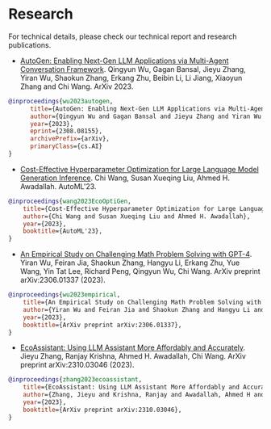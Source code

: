 # Research

For technical details, please check our technical report and research publications.

* [AutoGen: Enabling Next-Gen LLM Applications via Multi-Agent Conversation Framework](https://arxiv.org/abs/2308.08155). Qingyun Wu, Gagan Bansal, Jieyu Zhang, Yiran Wu, Shaokun Zhang, Erkang Zhu, Beibin Li, Li Jiang, Xiaoyun Zhang and Chi Wang. ArXiv 2023.

```bibtex
@inproceedings{wu2023autogen,
      title={AutoGen: Enabling Next-Gen LLM Applications via Multi-Agent Conversation Framework},
      author={Qingyun Wu and Gagan Bansal and Jieyu Zhang and Yiran Wu and Shaokun Zhang and Erkang Zhu and Beibin Li and Li Jiang and Xiaoyun Zhang and Chi Wang},
      year={2023},
      eprint={2308.08155},
      archivePrefix={arXiv},
      primaryClass={cs.AI}
}
```

* [Cost-Effective Hyperparameter Optimization for Large Language Model Generation Inference](https://arxiv.org/abs/2303.04673). Chi Wang, Susan Xueqing Liu, Ahmed H. Awadallah. AutoML'23.

```bibtex
@inproceedings{wang2023EcoOptiGen,
    title={Cost-Effective Hyperparameter Optimization for Large Language Model Generation Inference},
    author={Chi Wang and Susan Xueqing Liu and Ahmed H. Awadallah},
    year={2023},
    booktitle={AutoML'23},
}
```

* [An Empirical Study on Challenging Math Problem Solving with GPT-4](https://arxiv.org/abs/2306.01337). Yiran Wu, Feiran Jia, Shaokun Zhang, Hangyu Li, Erkang Zhu, Yue Wang, Yin Tat Lee, Richard Peng, Qingyun Wu, Chi Wang. ArXiv preprint arXiv:2306.01337 (2023).

```bibtex
@inproceedings{wu2023empirical,
    title={An Empirical Study on Challenging Math Problem Solving with GPT-4},
    author={Yiran Wu and Feiran Jia and Shaokun Zhang and Hangyu Li and Erkang Zhu and Yue Wang and Yin Tat Lee and Richard Peng and Qingyun Wu and Chi Wang},
    year={2023},
    booktitle={ArXiv preprint arXiv:2306.01337},
}
```

* [EcoAssistant: Using LLM Assistant More Affordably and Accurately](https://arxiv.org/abs/2310.03046). Jieyu Zhang, Ranjay Krishna, Ahmed H. Awadallah, Chi Wang. ArXiv preprint arXiv:2310.03046 (2023).

```bibtex
@inproceedings{zhang2023ecoassistant,
    title={EcoAssistant: Using LLM Assistant More Affordably and Accurately},
    author={Zhang, Jieyu and Krishna, Ranjay and Awadallah, Ahmed H and Wang, Chi},
    year={2023},
    booktitle={ArXiv preprint arXiv:2310.03046},
}
```
